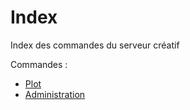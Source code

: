 # Index

Index des commandes du serveur créatif

Commandes :

* [Plot](https://mjccraft.github.io/cmd/creatif/plot)
* [Administration](https://mjccraft.github.io/cmd/creatif/admin)
